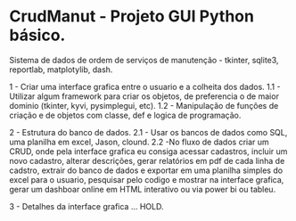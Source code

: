# CrudManut - Projeto GUI Python básico.
Sistema de dados de ordem de serviços de manutenção - tkinter, sqlite3, reportlab, matplotylib, dash.


1 - Criar uma interface grafica entre o usuario e a colheita dos dados.
1.1 - Utilizar algum framework para criar os objetos, de preferencia o de maior dominio (tkinter, kyvi, pysimplegui, etc).
1.2 - Manipulação de funções de criação e de objetos com classe, def e logica de programação.

2 - Estrutura do banco de dados.
2.1 - Usar os bancos de dados como SQL, uma planilha em excel, Jason, clound.
2.2 -No fluxo de dados criar um CRUD, onde pela interface grafica eu consiga acessar cadastros, incluir um novo cadastro, alterar descrições, gerar relatórios em pdf de cada linha de cadstro, extrair do banco de dados e exportar em uma planilha simples do excel para o usuario, pesquisar pelo codigo e mostrar na interface grafica, gerar um dashboar online em HTML interativo ou via power bi ou tableu.

3 - Detalhes da interface grafica ... HOLD.




